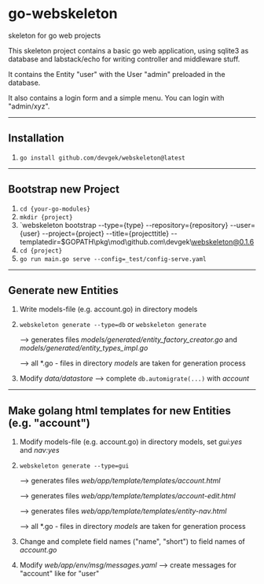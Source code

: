 # go-webskeleton
skeleton for go web projects

This skeleton project contains a basic go web application, using sqlite3 as database and labstack/echo for
writing controller and middleware stuff.

It contains the Entity "user" with the User "admin" preloaded in the database.

It also contains a login form and a simple menu. You can login with "admin/xyz".

---
## Installation
1. `go install github.com/devgek/webskeleton@latest`

---
## Bootstrap new Project
1. `cd {your-go-modules}`
2. `mkdir {project}`
3. `webskeleton bootstrap --type={type} --repository={repository} --user={user} --project={project} --title={projecttitle} --templatedir=$GOPATH\pkg\mod\github.com\devgek\webskeleton@0.1.6
4. `cd {project}`
5. `go run main.go serve --config=_test/config-serve.yaml`
---
## Generate new Entities
1. Write models-file (e.g. account.go) in directory models
2. `webskeleton generate --type=db` or `webskeleton generate`

   --> generates files *models/generated/entity_factory_creator.go* and *models/generated/entity_types_impl.go*
   
   --> all *.go - files in directory *models* are taken for generation process
3. Modify *data/datastore* --> complete `db.automigrate(...)` with *account*
---
## Make golang html templates for new Entities (e.g. "account")
1. Modify models-file (e.g. account.go) in directory models, set *gui:yes* and *nav:yes*
2. `webskeleton generate --type=gui`

   --> generates files *web/app/template/templates/account.html*

   --> generates files *web/app/template/templates/account-edit.html*

   --> generates files *web/app/template/templates/entity-nav.html*

   --> all *.go - files in directory *models* are taken for generation process

3. Change and complete field names ("name", "short") to field names of *account.go*
4. Modify *web/app/env/msg/messages.yaml* --> create messages for "account" like for "user"
